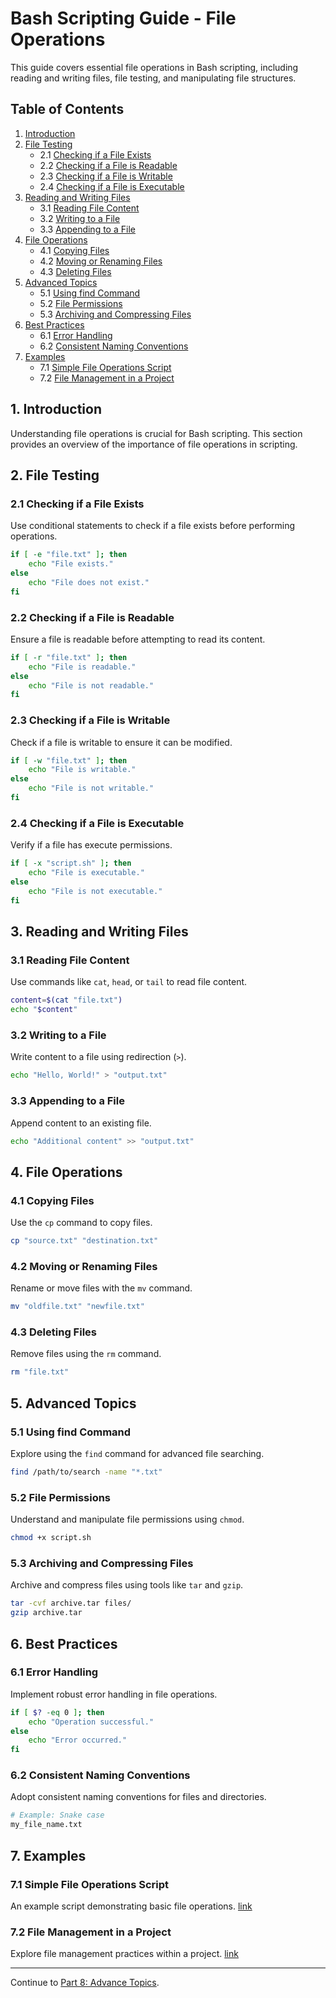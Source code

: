 # Bash Scripting Guide - File Operations

This guide covers essential file operations in Bash scripting, including reading and writing files, file testing, and manipulating file structures.

## Table of Contents

1. [Introduction](#1-introduction)
2. [File Testing](#2-file-testing)
   - 2.1 [Checking if a File Exists](#21-checking-if-a-file-exists)
   - 2.2 [Checking if a File is Readable](#22-checking-if-a-file-is-readable)
   - 2.3 [Checking if a File is Writable](#23-checking-if-a-file-is-writable)
   - 2.4 [Checking if a File is Executable](#24-checking-if-a-file-is-executable)
3. [Reading and Writing Files](#3-reading-and-writing-files)
   - 3.1 [Reading File Content](#31-reading-file-content)
   - 3.2 [Writing to a File](#32-writing-to-a-file)
   - 3.3 [Appending to a File](#33-appending-to-a-file)
4. [File Operations](#4-file-operations)
   - 4.1 [Copying Files](#41-copying-files)
   - 4.2 [Moving or Renaming Files](#42-moving-or-renaming-files)
   - 4.3 [Deleting Files](#43-deleting-files)
5. [Advanced Topics](#5-advanced-topics)
   - 5.1 [Using find Command](#51-using-find-command)
   - 5.2 [File Permissions](#52-file-permissions)
   - 5.3 [Archiving and Compressing Files](#53-archiving-and-compressing-files)
6. [Best Practices](#6-best-practices)
   - 6.1 [Error Handling](#61-error-handling)
   - 6.2 [Consistent Naming Conventions](#62-consistent-naming-conventions)
7. [Examples](#7-examples)
   - 7.1 [Simple File Operations Script](#71-simple-file-operations-script)
   - 7.2 [File Management in a Project](#72-file-management-in-a-project)

## 1. Introduction

Understanding file operations is crucial for Bash scripting. This section provides an overview of the importance of file operations in scripting.

## 2. File Testing

### 2.1 Checking if a File Exists

Use conditional statements to check if a file exists before performing operations.

```bash
if [ -e "file.txt" ]; then
    echo "File exists."
else
    echo "File does not exist."
fi
```

### 2.2 Checking if a File is Readable

Ensure a file is readable before attempting to read its content.

```bash
if [ -r "file.txt" ]; then
    echo "File is readable."
else
    echo "File is not readable."
fi
```

### 2.3 Checking if a File is Writable

Check if a file is writable to ensure it can be modified.

```bash
if [ -w "file.txt" ]; then
    echo "File is writable."
else
    echo "File is not writable."
fi
```

### 2.4 Checking if a File is Executable

Verify if a file has execute permissions.

```bash
if [ -x "script.sh" ]; then
    echo "File is executable."
else
    echo "File is not executable."
fi
```

## 3. Reading and Writing Files

### 3.1 Reading File Content

Use commands like `cat`, `head`, or `tail` to read file content.

```bash
content=$(cat "file.txt")
echo "$content"
```

### 3.2 Writing to a File

Write content to a file using redirection (`>`).

```bash
echo "Hello, World!" > "output.txt"
```

### 3.3 Appending to a File

Append content to an existing file.

```bash
echo "Additional content" >> "output.txt"
```

## 4. File Operations

### 4.1 Copying Files

Use the `cp` command to copy files.

```bash
cp "source.txt" "destination.txt"
```

### 4.2 Moving or Renaming Files

Rename or move files with the `mv` command.

```bash
mv "oldfile.txt" "newfile.txt"
```

### 4.3 Deleting Files

Remove files using the `rm` command.

```bash
rm "file.txt"
```

## 5. Advanced Topics

### 5.1 Using find Command

Explore using the `find` command for advanced file searching.

```bash
find /path/to/search -name "*.txt"
```

### 5.2 File Permissions

Understand and manipulate file permissions using `chmod`.

```bash
chmod +x script.sh
```

### 5.3 Archiving and Compressing Files

Archive and compress files using tools like `tar` and `gzip`.

```bash
tar -cvf archive.tar files/
gzip archive.tar
```

## 6. Best Practices

### 6.1 Error Handling

Implement robust error handling in file operations.

```bash
if [ $? -eq 0 ]; then
    echo "Operation successful."
else
    echo "Error occurred."
fi
```

### 6.2 Consistent Naming Conventions

Adopt consistent naming conventions for files and directories.

```bash
# Example: Snake case
my_file_name.txt
```

## 7. Examples

### 7.1 Simple File Operations Script

An example script demonstrating basic file operations. [link](https://github.com/nilbarde/python-codes/blob/master/bash_scripting/examples/07.71.file_operations.sh)

### 7.2 File Management in a Project

Explore file management practices within a project. [link](https://github.com/nilbarde/python-codes/blob/master/bash_scripting/examples/07.72.file_management.sh)

---
Continue to [Part 8: Advance Topics](https://github.com/nilbarde/python-codes/blob/master/bash_scripting/08.advance_topics.md).
